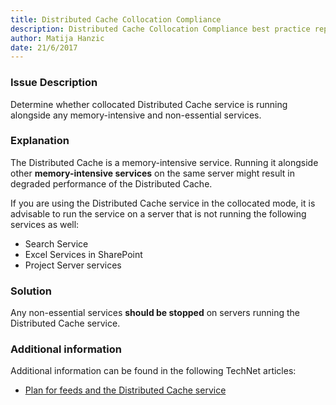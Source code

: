 ```yaml
---
title: Distributed Cache Collocation Compliance
description: Distributed Cache Collocation Compliance best practice report by SPDocKit determines whether collocated Distributed Cache service is running alongside any memory-intensive and non-essential services.
author: Matija Hanzic
date: 21/6/2017
---
```

### Issue Description
Determine whether collocated Distributed Cache service is running alongside any memory-intensive
and non-essential services.
### Explanation
The Distributed Cache is a memory-intensive service. Running it alongside other **memory-intensive services** on the same server might result in degraded performance of the Distributed Cache.

If you are using the Distributed Cache service in the collocated mode, it is advisable to run the service on a server that is not running the following services as well:

* Search Service
* Excel Services in SharePoint
* Project Server services
### Solution
Any non-essential services **should be stopped** on servers running the Distributed Cache service.
### Additional information 
Additional information can be found in the following TechNet articles:
* [Plan for feeds and the Distributed Cache service](https://technet.microsoft.com/en-us/library/jj219572(v=office.15).aspx)